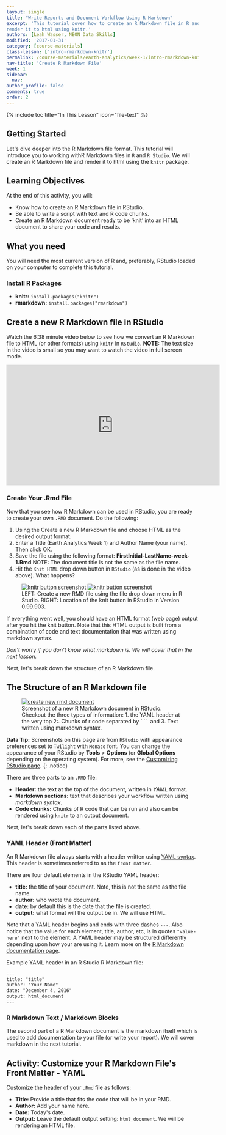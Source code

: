 ```yaml
---
layout: single
title: "Write Reports and Document Workflow Using R Markdown"
excerpt: 'This tutorial cover how to create an R Markdown file in R and then
render it to html using knitr.'
authors: [Leah Wasser, NEON Data Skills]
modified: '2017-01-31'
category: [course-materials]
class-lesson: ['intro-rmarkdown-knitr']
permalink: /course-materials/earth-analytics/week-1/intro-rmarkdown-knitr2/
nav-title: 'Create R Markdown File'
week: 1
sidebar:
  nav:
author_profile: false
comments: true
order: 2
---
```

{% include toc title="In This Lesson" icon="file-text" %}


## Getting Started
Let's dive deeper into the R Markdown file format. This tutorial will introduce you to working withR Markdown files in `R` and
`R Studio`. We will create an R Markdown file and render it to html using the
`knitr` package.

<div class='notice--success' markdown="1">

## <i class="fa fa-graduation-cap" aria-hidden="true"></i> Learning Objectives
At the end of this activity, you will:

* Know how to create an R Markdown file in RStudio.
* Be able to write a script with text and R code chunks.
* Create an R Markdown document ready to be ‘knit’ into an HTML document to
share your code and results.

## <i class="fa fa-check-square-o fa-2" aria-hidden="true"></i> What you need

You will need the most current version of R and, preferably, RStudio loaded on
your computer to complete this tutorial.

### Install R Packages

* **knitr:** `install.packages("knitr")`
* **rmarkdown:** `install.packages("rmarkdown")`

</div>

##  <i class="fa fa-youtube-play" aria-hidden="true"></i> Create a new R Markdown file in RStudio

Watch the 6:38 minute video below to see how we convert
an R Markdown file to HTML (or other formats) using `knitr` in `RStudio`.
**NOTE:** The text size in the video is small so you may want to watch the video in
full screen mode.

<iframe width="560" height="315" src="https://www.youtube.com/embed/DNS7i2m4sB0" frameborder="0" allowfullscreen></iframe>

### Create Your .Rmd File

Now that you see how R Markdown can be used in RStudio, you are
ready to create your own `.RMD` document. Do the following:

1. Using the Create a new R Markdown file and choose HTML as the desired output format.
2. Enter a Title (Earth Analytics Week 1) and Author Name (your name). Then click OK.
3. Save the file using the following format: **FirstInitial-LastName-week-1.Rmd**
NOTE: The document title is not the same as the file name.
4. Hit the <kbd>`Knit HTML`</kbd> drop down button in `RStudio` (as is done in the video above). What happens?

<figure class="half">
<a href="{{ site.baseurl }}/images/course-materials/earth-analytics/week-1/intro-knitr-rmd/create-rmd.png">
<img src="{{ site.baseurl }}/images/course-materials/earth-analytics/week-1/intro-knitr-rmd/create-rmd.png" alt="knitr button screenshot"></a>
	<a href="{{ site.baseurl }}/images/course-materials/earth-analytics/week-1/intro-knitr-rmd/KnitButton-screenshot.png">
	<img src="{{ site.baseurl }}/images/course-materials/earth-analytics/week-1/intro-knitr-rmd/KnitButton-screenshot.png" alt="knitr button screenshot"></a>
	<figcaption> LEFT: Create a new RMD file using the file drop down menu in
  R Studio. RIGHT: Location of the knit button in RStudio in Version 0.99.903.
	</figcaption>
</figure>

If everything went well, you should have an HTML format (web page) output
after you hit the knit button. Note that this HTML output is built from a
combination of code and text documentation that was written using markdown syntax.

*Don't worry if you don't know what markdown is. We will cover that in the next
lesson.*

Next, let's break down the structure of an R Markdown file.

## The Structure of an R Markdown file

 <figure>
	<a href="{{ site.baseurl }}/images/course-materials/earth-analytics/week-1/intro-knitr-rmd/NewRmd-html-screenshot.png">
	<img src="{{ site.baseurl }}/images/course-materials/earth-analytics/week-1/intro-knitr-rmd/NewRmd-html-screenshot.png" alt="create new rmd document"></a>
	<figcaption>Screenshot of a new R Markdown document in RStudio. Checkout the three
  types of information: 1. the YAML header at the very top 2:. Chunks of r code
  separated by <code>```</code> and 3. Text written using markdown syntax.
	</figcaption>
</figure>

<i class="fa fa-star"></i> **Data Tip:** Screenshots on this page are
from `RStudio` with appearance preferences set to `Twilight` with `Monaco` font. You
can change the appearance of your RStudio by **Tools** > **Options**
(or **Global Options** depending on the operating system). For more, see the
<a href="https://support.rstudio.com/hc/en-us/articles/200549016-Customizing-RStudio" target="_blank">Customizing RStudio page</a>.
{: .notice}

There are three parts to an `.RMD` file:

* **Header:** the text at the top of the document, written in *YAML* format.
* **Markdown sections:** text that describes your workflow written using *markdown syntax*.
* **Code chunks:** Chunks of R code that can be run and also can be rendered
using `knitr` to an output document.

Next, let's break down each of the parts listed above.

### YAML Header (Front Matter)

An R Markdown file always starts with a header written using
<a href="https://en.wikipedia.org/wiki/YAML" target="_blank">YAML syntax</a>.
This header is sometimes referred to as the `front matter`.

There are four default elements in the RStudio YAML header:

* **title:** the title of your document. Note, this is not the same as the file name.
* **author:** who wrote the document.
* **date:** by default this is the date that the file is created.
* **output:** what format will the output be in. We will use HTML.

Note that a YAML header begins and ends with three
dashes `---`. Also notice that the value for each element, title, author, etc,
is in quotes `"value-here"` next to the element.  A YAML header may be structured differently depending upon how your are using it. Learn more on the
<a href="http://rmarkdown.rstudio.com/authoring_quick_tour.html#output_options" target="_blank"> R Markdown documentation page</a>.

Example YAML header in an R Studio R Markdown file:

```xml
---
title: "title"
author: "Your Name"
date: "December 4, 2016"
output: html_document
---
```

### R Markdown Text / Markdown Blocks

The second part of a R Markdown document is the markdown itself which is used
to add documentation to your file (or write your report). We will cover markdown
in the next tutorial.

<div class="notice--warning" markdown="1">

## <i class="fa fa-pencil-square-o" aria-hidden="true"></i> Activity: Customize your R Markdown File's Front Matter - YAML
Customize the header of your `.Rmd` file as follows:

* **Title:** Provide a title that fits the code that will be in your RMD.
* **Author:** Add your name here.
* **Date:** Today's date.
* **Output:** Leave the default output setting: `html_document`.
We will be rendering an HTML file.

</div>
